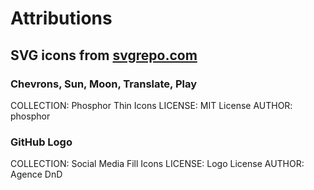 # Attributions

## SVG icons from [svgrepo.com](https://www.svgrepo.com)

### Chevrons, Sun, Moon, Translate, Play

COLLECTION: Phosphor Thin Icons
LICENSE: MIT License
AUTHOR: phosphor

### GitHub Logo

COLLECTION: Social Media Fill Icons
LICENSE: Logo License
AUTHOR: Agence DnD

